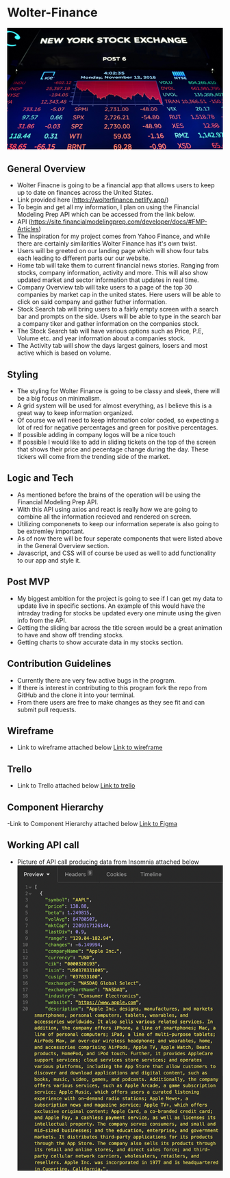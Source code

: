 # Wolter-Finance

<img alt="NYSE" width="700px" src="./Assets/NYSE STOCKMARKET.jpg" />

## General Overview

- Wolter Finacne is going to be a financial app that allows users to keep up to date on finances across the United States.
- Link provided here (https://wolterfinance.netlify.app/)
- To begin and get all my information, I plan on using the Financial Modeling Prep API which can be accessed from the link below.
- API (https://site.financialmodelingprep.com/developer/docs/#FMP-Articles)
- The inspiration for my project comes from Yahoo Finance, and while there are certainly similarities Wolter Finance has it's own twist.
- Users will be greeted on our landing page which will show four tabs each leading to different parts our our website.
- Home tab will take them to current financial news stories. Ranging from stocks, company information, activity and more. This will also show updated market and sector information that updates in real time.
- Company Overview tab will take users to a page of the top 30 companies by market cap in the united states. Here users will be able to click on said company and gather futher information.
- Stock Search tab will bring users to a fairly empty screen with a search bar and prompts on the side. Users will be able to type in the search bar a company tiker and gather information on the companies stock.
- The Stock Search tab will have various options such as Price, P.E, Volume etc. and year information about a companies stock.
- The Activity tab will show the days largest gainers, losers and most active which is based on volume.

## Styling

- The styling for Wolter Finance is going to be classy and sleek, there will be a big focus on minimalism.
- A grid system will be used for almost everything, as I believe this is a great way to keep information organized.
- Of course we will need to keep information color coded, so expecting a lot of red for negative percentages and green for positive percentages.
- If possible adding in company logos will be a nice touch
- If possible I would like to add in sliding tickets on the top of the screen that shows their price and pecentage change during the day. These tickers will come from the trending side of the market.

## Logic and Tech

- As mentioned before the brains of the operation will be using the Financial Modeling Prep API.
- With this API using axios and react is really how we are going to combine all the information recieved and rendered on screen.
- Utilizing componenets to keep our information seperate is also going to be extremley important.
- As of now there will be four seperate components that were listed above in the General Overview section.
- Javascript, and CSS will of course be used as well to add functionality to our app and style it.

## Post MVP

- My biggest ambition for the project is going to see if I can get my data to update live in specific sections. An example of this would have the intraday trading for stocks be updated every one minute using the given info from the API.
- Getting the sliding bar across the title screen would be a great animation to have and show off trending stocks.
- Getting charts to show accurate data in my stocks section.

## Contribution Guidelines

- Currently there are very few active bugs in the program.
- If there is interest in contributing to this program fork the repo from GitHub and the clone it into your terminal.
- From there users are free to make changes as they see fit and can submit pull requests.

## Wireframe

- Link to wireframe attached below
  [Link to wireframe](https://wireframe.cc/Iy8dou)

## Trello

- Link to Trello attached below
  [Link to trello](https://trello.com/b/17KqBuWN/project2)

## Component Hierarchy

-Link to Component Hierarchy attached below
[Link to Figma](https://www.figma.com/file/jSIB4QmzVyQlgOfdKb3Bze/Untitled?node-id=0%3A1)

## Working API call

- Picture of API call producing data from Insomnia attached below
  <img alt="Assets" width="500px" src="./Assets/NewAPI.png" />
